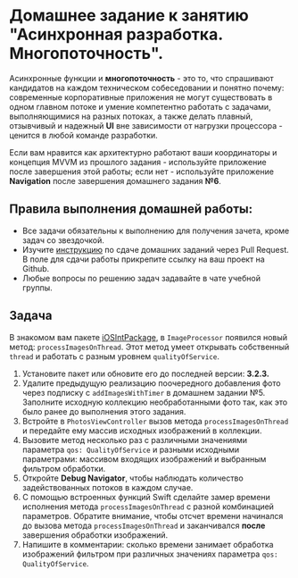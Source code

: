 # Домашнее задание к занятию "Асинхронная разработка. Многопоточность".

Асинхронные функции и **многопоточность** - это то, что спрашивают кандидатов на каждом техническом собеседовании и понятно почему: современные корпоративные приложения не могут существовать в одном главном потоке и умение компетентно работать с задачами, выполняющимися на разных потоках, а также делать плавный, отзывчивый и надежный **UI** вне зависимости от нагрузки процессора - ценится в любой команде разработки.

Если вам нравится как архитектурно работают ваши координаторы и концепция MVVM из прошлого задания - используйте приложение после завершения этой работы; если нет - используйте приложение **Navigation** после завершения домашнего задания **№6**.

## Правила выполнения домашней работы:

* Все задачи обязательны к выполнению для получения зачета, кроме задач со звездочкой.
* Изучите [инструкцию](https://github.com/netology-code/iosint-homeworks/blob/main/Pull%20request's%20guideline.md) по сдаче домашних заданий через Pull Request. В поле для сдачи работы прикрепите ссылку на ваш проект на Github.
* Любые вопросы по решению задач задавайте в чате учебной группы.

## Задача

В знакомом вам пакете [iOSIntPackage](https://github.com/TrueMax/iOSIntPackage/releases/tag/v3.2.3), в `ImageProcessor` появился новый метод: `processImagesOnThread`. Этот метод умеет открывать собственный `thread` и работать с разным уровнем `qualityOfService`. 

1. Установите пакет или обновите его до последней версии: **3.2.3.**
2. Удалите предыдущую реализацию поочередного добавления фото через подписку с `addImagesWithTimer` в домашнем задании №5. Заполните исходную коллекцию необработанными фото так, как это было ранее до выполнения этого задания.
3. Встройте в `PhotosViewController` вызов метода `processImagesOnThread` и передайте ему массив исходных изображений в коллекции.
4. Вызовите метод несколько раз с различными значениями параметра `qos: QualityOfService` и разными исходными параметрами: массивом входящих изображений и выбранным фильтром обработки.
5. Откройте **Debug Navigator**, чтобы наблюдать количество задействованных потоков в каждом случае.
6. С помощью встроенных функций Swift сделайте замер времени исполнения метода `processImagesOnThread` с разной комбинацией параметров. Обратите внимание, чтобы отсчет времени начинался до вызова метода `processImagesOnThread` и заканчивался **после** завершения обработки изображений.
7. Напишите в комментарии: сколько времени занимает обработка изображений фильтром при различных значениях параметра `qos: QualityOfService`.
